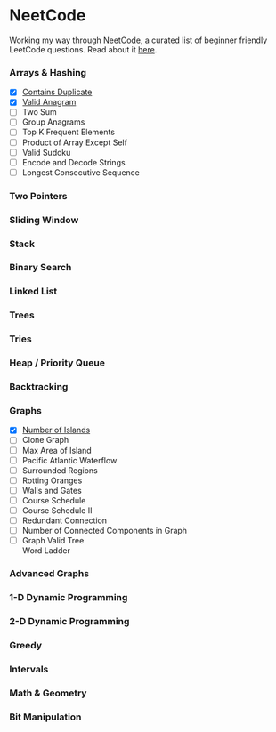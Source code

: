 # NeetCode

Working my way through [NeetCode](https://neetcode.io/), a curated list of beginner friendly LeetCode questions. Read about it [here](https://neetcode.io/).

### Arrays & Hashing

- [x] [Contains Duplicate](https://leetcode.com/problems/contains-duplicate/)
- [x] [Valid Anagram](https://leetcode.com/problems/valid-anagram/)
- [ ] Two Sum	
- [ ] Group Anagrams	
- [ ] Top K Frequent Elements	
- [ ] Product of Array Except Self
- [ ] Valid Sudoku	
- [ ] Encode and Decode Strings	
- [ ] Longest Consecutive Sequence

### Two Pointers
### Sliding Window
### Stack
### Binary Search
### Linked List
### Trees
### Tries
### Heap / Priority Queue
### Backtracking
### Graphs

- [x] [Number of Islands](https://leetcode.com/problems/number-of-islands/)
- [ ] Clone Graph	
- [ ] Max Area of Island	
- [ ] Pacific Atlantic Waterflow	
- [ ] Surrounded Regions	
- [ ] Rotting Oranges	
- [ ] Walls and Gates	
- [ ] Course Schedule	
- [ ] Course Schedule II	
- [ ] Redundant Connection	
 - [ ] Number of Connected Components in Graph	
- [ ] Graph Valid Tree	
Word Ladder

### Advanced Graphs
### 1-D Dynamic Programming
### 2-D Dynamic Programming
### Greedy
### Intervals
### Math & Geometry
### Bit Manipulation